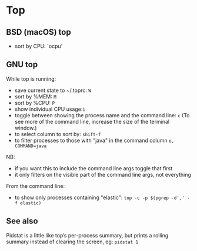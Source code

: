 # Top

## BSD (macOS) top

- sort by CPU: `ocpu'

## GNU top

While top is running:

- save current state to ~/.toprc: `W`
- sort by %MEM: `M`
- sort by %CPU: `P`
- show individual CPU usage:`1`
- toggle between showing the process name and the command line: `c` (To see more of the command line, increase the size of the terminal window.)
- to select column to sort by: `shift-f`
- to filter processes to those with "java" in the command column `o, COMMAND=java`

NB:

- if you want this to include the command line args toggle that first
- it only filters on the visible part of the command line args, not everything

From the command line:

- to show only processes containing "elastic": `top -c -p $(pgrep -d',' -f elastic)`

## See also

Pidstat is a little like top’s per-process summary, but prints a rolling summary instead of clearing the screen, eg: `pidstat 1`
